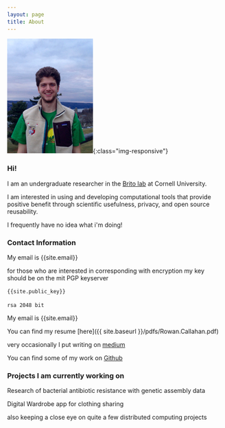 ```yaml
---
layout: page
title: About
---
```

![profile](/assets/RowanCallahanHeadshot2.jpg){:class="img-responsive"}

### Hi! 
I am an undergraduate researcher in the [Brito lab](https://www.britolab.org/people) at Cornell University.

I am interested in using and developing computational tools that provide positive benefit through scientific usefulness, privacy, and open source reusability.

I frequently have no idea what i'm doing!  


### Contact Information  

My email is {{site.email}}

for those who are interested in corresponding with encryption my key should be on the mit PGP keyserver
```
{{site.public_key}}

rsa 2048 bit
```

My email is {{site.email}}

You can find my resume [here]({{ site.baseurl }}/pdfs/Rowan.Callahan.pdf)

very occasionally I put  writing on [medium](https://medium.com/@rowancallahan)

You can find some of my work on [Github](https://github.com/rowancallahan)


### Projects I am currently working on

Research of bacterial antibiotic resistance with genetic assembly data

Digital Wardrobe app for clothing sharing

also keeping a close eye on quite a few distributed computing projects


